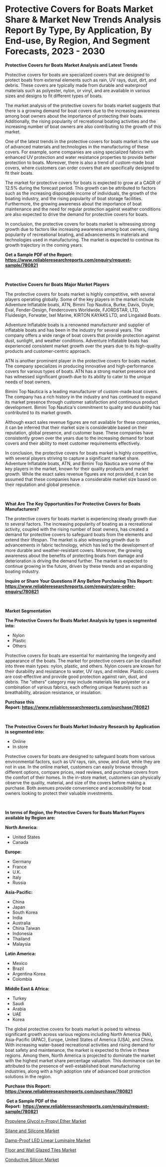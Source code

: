 <p><h1>Protective Covers for Boats Market Share & Market New Trends Analysis Report By Type, By Application, By End-use, By Region, And Segment Forecasts, 2023 - 2030</h1></p><p><strong>Protective Covers for Boats Market Analysis and Latest Trends</strong></p>
<p><p>Protective covers for boats are specialized covers that are designed to protect boats from external elements such as rain, UV rays, dust, dirt, and debris. These covers are typically made from durable and waterproof materials such as polyester, nylon, or vinyl, and are available in various sizes and designs to fit different types of boats.</p><p>The market analysis of the protective covers for boats market suggests that there is a growing demand for boat covers due to the increasing awareness among boat owners about the importance of protecting their boats. Additionally, the rising popularity of recreational boating activities and the increasing number of boat owners are also contributing to the growth of this market.</p><p>One of the latest trends in the protective covers for boats market is the use of advanced materials and technologies in the manufacturing of these covers. For example, some companies are using specialized fabrics with enhanced UV protection and water resistance properties to provide better protection to boats. Moreover, there is also a trend of custom-made boat covers, where customers can order covers that are specifically designed to fit their boats.</p><p>The market for protective covers for boats is expected to grow at a CAGR of 12.5% during the forecast period. This growth can be attributed to factors such as the increasing disposable income of individuals, the growth of the boating industry, and the rising popularity of boat storage facilities. Furthermore, the growing awareness about the importance of boat maintenance and the need for regular protection against weather conditions are also expected to drive the demand for protective covers for boats.</p><p>In conclusion, the protective covers for boats market is witnessing strong growth due to factors like increasing awareness among boat owners, rising popularity of recreational boating, and advancements in materials and technologies used in manufacturing. The market is expected to continue its growth trajectory in the coming years.</p></p>
<p><strong>Get a Sample PDF of the Report:&nbsp; <a href="https://www.reliableresearchreports.com/enquiry/request-sample/780821">https://www.reliableresearchreports.com/enquiry/request-sample/780821</a></strong></p>
<p>&nbsp;</p>
<p><strong>Protective Covers for Boats Major Market Players</strong></p>
<p><p>The protective covers for boats market is highly competitive, with several players operating globally. Some of the key players in the market include Adventure Inflatable boats, ATN, Bimini Top Nautica, Burke, Davis, Doyle, Eval, Fender-Design, Fendercovers Worldwide, FJORDSTAR, LTD, Fluidesign, Forwater, Ixel Marine, KIRTON KAYAKS LTD, and Lingalaid Boats.</p><p>Adventure Inflatable boats is a renowned manufacturer and supplier of inflatable boats and has been in the industry for several years. The company offers a wide range of boat covers that provide protection against dust, sunlight, and weather conditions. Adventure Inflatable boats has experienced consistent market growth over the years due to its high-quality products and customer-centric approach.</p><p>ATN is another prominent player in the protective covers for boats market. The company specializes in producing innovative and high-performance covers for various types of boats. ATN has a strong market presence and has witnessed significant growth due to its ability to cater to the unique needs of boat owners.</p><p>Bimini Top Nautica is a leading manufacturer of custom-made boat covers. The company has a rich history in the industry and has continued to expand its market presence through customer satisfaction and continuous product development. Bimini Top Nautica's commitment to quality and durability has contributed to its market growth.</p><p>Although exact sales revenue figures are not available for these companies, it can be inferred that their market size is considerable based on their reputation, global presence, and customer base. These companies have consistently grown over the years due to the increasing demand for boat covers and their ability to meet customer requirements effectively.</p><p>In conclusion, the protective covers for boats market is highly competitive, with several players striving to capture a significant market share. Adventure Inflatable boats, ATN, and Bimini Top Nautica are some of the key players in the market, known for their quality products and market growth. While the exact sales revenue figures are not provided, it can be assumed that these companies have a considerable market size based on their reputation and global presence.</p></p>
<p>&nbsp;</p>
<p><strong>What Are The Key Opportunities For Protective Covers for Boats Manufacturers?</strong></p>
<p><p>The protective covers for boats market is experiencing steady growth due to several factors. The increasing popularity of boating as a recreational activity, coupled with the rising number of boat owners, has created a demand for protective covers to safeguard boats from the elements and extend their lifespan. The market is also witnessing growth due to advancements in fabric technology, which has led to the development of more durable and weather-resistant covers. Moreover, the growing awareness about the benefits of protecting boats from damage and deterioration is driving the demand further. The market is expected to continue growing in the future, driven by these trends and an expanding boating industry.</p></p>
<p><strong>Inquire or Share Your Questions If Any Before Purchasing This Report: <a href="https://www.reliableresearchreports.com/enquiry/pre-order-enquiry/780821">https://www.reliableresearchreports.com/enquiry/pre-order-enquiry/780821</a></strong></p>
<p>&nbsp;</p>
<p><strong>Market Segmentation</strong></p>
<p><strong>The Protective Covers for Boats Market Analysis by types is segmented into:</strong></p>
<p><ul><li>Nylon</li><li>Plastic</li><li>Others</li></ul></p>
<p><p>Protective covers for boats are essential for maintaining the longevity and appearance of the boats. The market for protective covers can be classified into three main types: nylon, plastic, and others. Nylon covers are known for their durability and resistance to water, UV rays, and mildew. Plastic covers are cost-effective and provide good protection against rain, dust, and debris. The "others" category may include materials like polyester or a combination of various fabrics, each offering unique features such as breathability, abrasion resistance, or insulation.</p></p>
<p><strong>Purchase this Report:&nbsp;<a href="https://www.reliableresearchreports.com/purchase/780821">https://www.reliableresearchreports.com/purchase/780821</a></strong></p>
<p>&nbsp;</p>
<p><strong>The Protective Covers for Boats Market Industry Research by Application is segmented into:</strong></p>
<p><ul><li>Online</li><li>In store</li></ul></p>
<p><p>Protective covers for boats are designed to safeguard boats from various environmental factors, such as UV rays, rain, snow, and dust, while they are not in use. In the online market, customers can easily browse through different options, compare prices, read reviews, and purchase covers from the comfort of their homes. In the in-store market, customers can physically observe the quality, material, and size of the covers before making a purchase. Both avenues provide convenience and accessibility for boat owners looking to protect their valuable investments.</p></p>
<p>&nbsp;</p>
<p><strong>In terms of Region, the Protective Covers for Boats Market Players available by Region are:</strong></p>
<p>
    <p> <strong> North America: </strong>
        <ul>
            <li>United States</li>
            <li>Canada</li>
        </ul>
        </p> 
    <p> <strong> Europe: </strong>
        <ul>
            <li>Germany</li>
            <li>France</li>
            <li>U.K.</li>
            <li>Italy</li>
            <li>Russia</li>
        </ul>
        </p> 
    <p> <strong> Asia-Pacific: </strong>
        <ul>
            <li>China</li>
            <li>Japan</li>
            <li>South Korea</li>
            <li>India</li>
            <li>Australia</li>
            <li>China Taiwan</li>
            <li>Indonesia</li>
            <li>Thailand</li>
            <li>Malaysia</li>
        </ul>
        </p> 
    <p> <strong> Latin America: </strong>
        <ul>
            <li>Mexico</li>
            <li>Brazil</li>
            <li>Argentina Korea</li>
            <li>Colombia</li>
        </ul>
        </p> 
    <p> <strong> Middle East & Africa: </strong>
        <ul>
            <li>Turkey</li>
            <li>Saudi</li>
            <li>Arabia</li>
            <li>UAE</li>
            <li>Korea</li>
        </ul>
    </p>
    </p>
<p><p>The global protective covers for boats market is poised to witness significant growth across various regions including North America (NA), Asia-Pacific (APAC), Europe, United States of America (USA), and China. With increasing water-based recreational activities and rising demand for boat safety and maintenance, the market is expected to thrive in these regions. Among them, North America is projected to dominate the market with the highest market share percentage valuation. This dominance can be attributed to the presence of well-established boat manufacturing industries, along with a high adoption rate of advanced boat protection solutions in the region.</p></p>
<p><strong>Purchase this Report: <a href="https://www.reliableresearchreports.com/purchase/780821">https://www.reliableresearchreports.com/purchase/780821</a></strong></p>
<p>&nbsp;<strong>Get a Sample PDF of the Report:&nbsp;&nbsp;<a href="https://www.reliableresearchreports.com/enquiry/request-sample/780821">https://www.reliableresearchreports.com/enquiry/request-sample/780821</a></strong></p>
<p><strong></strong></p>
<p><p><a href="https://medium.com/@bernadetteball666/decoding-propylene-glycol-n-propyl-ether-market-metrics-market-share-trends-and-growth-patterns-3ac974297493">Propylene Glycol n-Propyl Ether Market</a></p><p><a href="https://www.linkedin.com/pulse/silane-silicone-market-challenges-opportunities/">Silane and Silicone Market</a></p><p><a href="https://www.linkedin.com/pulse/damp-proof-led-linear-luminaire-market-insights-players-forecast/">Damp-Proof LED Linear Luminaire Market</a></p><p><a href="https://medium.com/@carolclarkson766/floor-and-wall-glazed-tiles-market-competitive-analysis-market-trends-and-forecast-to-2030-4efe651bca06">Floor and Wall Glazed Tiles Market</a></p><p><a href="https://www.linkedin.com/pulse/conductive-silicon-market-challenges-opportunities-growth/">Conductive Silicon Market</a></p></p>